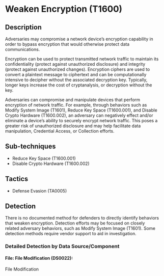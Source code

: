 # Weaken Encryption (T1600)

## Description
Adversaries may compromise a network device’s encryption capability in order to bypass encryption that would otherwise protect data communications. 

Encryption can be used to protect transmitted network traffic to maintain its confidentiality (protect against unauthorized disclosure) and integrity (protect against unauthorized changes). Encryption ciphers are used to convert a plaintext message to ciphertext and can be computationally intensive to decipher without the associated decryption key. Typically, longer keys increase the cost of cryptanalysis, or decryption without the key.

Adversaries can compromise and manipulate devices that perform encryption of network traffic. For example, through behaviors such as Modify System Image (T1601), Reduce Key Space (T1600.001), and Disable Crypto Hardware (T1600.002), an adversary can negatively effect and/or eliminate a device’s ability to securely encrypt network traffic. This poses a greater risk of unauthorized disclosure and may help facilitate data manipulation, Credential Access, or Collection efforts. 

## Sub-techniques
- Reduce Key Space (T1600.001)
- Disable Crypto Hardware (T1600.002)

## Tactics
- Defense Evasion (TA0005)

## Detection
There is no documented method for defenders to directly identify behaviors that weaken encryption. Detection efforts may be focused on closely related adversary behaviors, such as Modify System Image (T1601). Some detection methods require vendor support to aid in investigation.

### Detailed Detection by Data Source/Component
#### File: File Modification (DS0022): 
File Modification

